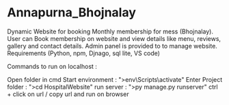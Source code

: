 # Annapurna_Bhojnalay
Dynamic Website for booking Monthly membership for mess (Bhojnalay). User can Book membership on website and view details like menu, reviews, gallery and contact details. Admin panel is provided to to manage website.
Requirements (Python, npm, Djnago, sql lite, VS code)

Commands to run on localhost :

Open folder in cmd
Start environment : ">env\Scripts\activate"
Enter Project folder : ">cd HospitalWebsite"
run server : ">py manage.py runserver"
ctrl + click on url / copy url and run on browser
